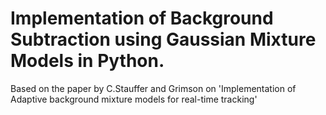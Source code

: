 # Implementation of Background Subtraction using Gaussian Mixture Models in Python.
Based on the paper by C.Stauffer and Grimson on 'Implementation of Adaptive background mixture models for real-time tracking'
